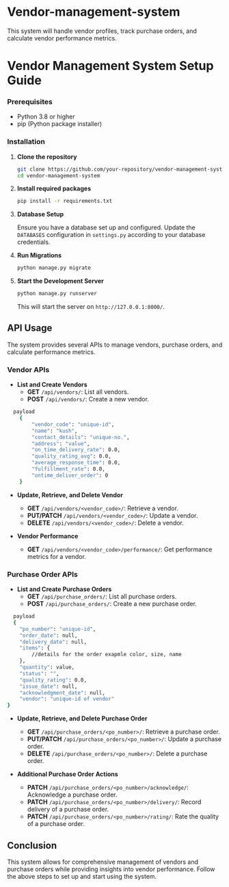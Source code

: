 # Vendor-management-system
This system will handle vendor profiles, track purchase orders, and calculate vendor performance metrics.


# Vendor Management System Setup Guide

### Prerequisites

- Python 3.8 or higher
- pip (Python package installer)

### Installation

1. **Clone the repository**

   ```bash
   git clone https://github.com/your-repository/vendor-management-system.git
   cd vendor-management-system
   ```

2. **Install required packages**

   ```bash
   pip install -r requirements.txt
   ```

3. **Database Setup**

   Ensure you have a database set up and configured. Update the `DATABASES` configuration in `settings.py` according to your database credentials.

4. **Run Migrations**

   ```bash
   python manage.py migrate
   ```

5. **Start the Development Server**

   ```bash
   python manage.py runserver
   ```

   This will start the server on `http://127.0.0.1:8000/`.

## API Usage

The system provides several APIs to manage vendors, purchase orders, and calculate performance metrics.

### Vendor APIs

- **List and Create Vendors**
  - **GET** `/api/vendors/`: List all vendors.
  - **POST** `/api/vendors/`: Create a new vendor.
```bash
  payload
    {
        "vendor_code": "unique-id",
        "name": "kush",
        "contact_details": "unique-no.",
        "address": "value",
        "on_time_delivery_rate": 0.0,
        "quality_rating_avg": 0.0,
        "average_response_time": 0.0,
        "fulfillment_rate": 0.0,
        "ontime_deliver_order": 0
    }
```
- **Update, Retrieve, and Delete Vendor**
  - **GET** `/api/vendors/<vendor_code>/`: Retrieve a vendor.
  - **PUT/PATCH** `/api/vendors/<vendor_code>/`: Update a vendor.
  - **DELETE** `/api/vendors/<vendor_code>/`: Delete a vendor.

- **Vendor Performance**
  - **GET** `/api/vendors/<vendor_code>/performance/`: Get performance metrics for a vendor.

### Purchase Order APIs

- **List and Create Purchase Orders**
  - **GET** `/api/purchase_orders/`: List all purchase orders.
  - **POST** `/api/purchase_orders/`: Create a new purchase order.
```bash
  payload
  {
    "po_number": "unique-id",
    "order_date": null,
    "delivery_date": null,
    "items": {
        //details for the order exapmle color, size, name 
    },
    "quantity": value,
    "status": "",
    "quality_rating": 0.0,
    "issue_date": null,
    "acknowledgment_date": null,
    "vendor": "unique-id of vendor"
}
```
- **Update, Retrieve, and Delete Purchase Order**
  - **GET** `/api/purchase_orders/<po_number>/`: Retrieve a purchase order.
  - **PUT/PATCH** `/api/purchase_orders/<po_number>/`: Update a purchase order.
  - **DELETE** `/api/purchase_orders/<po_number>/`: Delete a purchase order.

- **Additional Purchase Order Actions**
  - **PATCH** `/api/purchase_orders/<po_number>/acknowledge/`: Acknowledge a purchase order.
  - **PATCH** `/api/purchase_orders/<po_number>/delivery/`: Record delivery of a purchase order.
  - **PATCH** `/api/purchase_orders/<po_number>/rating/`: Rate the quality of a purchase order.

## Conclusion

This system allows for comprehensive management of vendors and purchase orders while providing insights into vendor performance. Follow the above steps to set up and start using the system.


